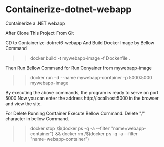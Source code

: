# Containerize-dotnet-webapp
Containerize a .NET webapp


After Clone This Project From Git

CD to Containerize-dotnet6-webapp And Build Docker Image by Bellow Command

>> docker build -t mywebapp-image -f Dockerfile .

Then Run Bellow Command for Run Conyainer from mywebapp-image

>> docker run -d --name mywebapp-container -p 5000:5000 mywebapp-image

By executing the above commands, the program is ready to serve on port 5000
Now you can enter the address http://localhost:5000 in the browser and view the site.

For Delete Running Container Execute Bellow Command.
Delete "/" character in bellow Command.

>> docker stop /\$(docker ps -q -a --filter "name=webapp-container") && docker rm /\$(docker ps -q -a --filter "name=webapp-container")
 
